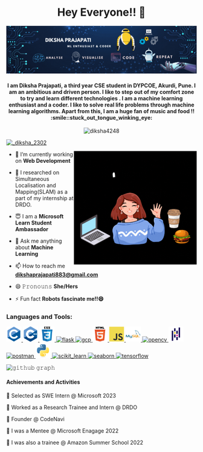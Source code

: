 <h1 align="center">Hey Everyone!! 👋</h1>

![Banner]( https://github.com/Diksha4248/Diksha4248/blob/main/Banner.gif)

<h4 align="center">I am Diksha Prajapati, a third year CSE student in DYPCOE, Akurdi, Pune.
I am an ambitious and driven person. I like to step out of my comfort zone to try and learn different technologies . I am a machine learning enthusiast and a coder. I like to solve real life problems through machine learning algorithms. Apart from this, I am a huge fan of music and food !!
:smile::stuck_out_tongue_winking_eye: </h4>


<p align="center">
  <img src="https://komarev.com/ghpvc/?username=diksha4248&label=Profile%20views&color=0e75b6&style=flat" alt="diksha4248" />   
  
</p>
<!-- <p align="center">
  <code>
</p> -->


<p align="left"> <a href="https://twitter.com/_diksha_2302" target="blank"><img src="https://img.shields.io/twitter/follow/_diksha_2302?logo=twitter&style=for-the-badge" alt="_diksha_2302" /></a> </p>

<a target="_blank">
  <img align="right" height="300" width="325" alt="GIF" src="https://github.com/Diksha4248/Diksha4248/blob/main/GIF2.gif">
</a>

- 🔭 I’m currently working on **Web Development**

- 🌱 I researched on Simultaneous Localisation and Mapping(SLAM) as a part of my internship at DRDO.

- 😇 I am a **Microsoft Learn Student Ambassador**

- 💬 Ask me anything about **Machine Learning**

- 📫 How to reach me **dikshaprajapati883@gmail.com**

- 😄 𝙿𝚛𝚘𝚗𝚘𝚞𝚗𝚜 **She/Hers**

- ⚡ Fun fact **Robots fascinate me!!😄**

<h3 align="left">Languages and Tools:</h3>
<p align="left"> <a href="https://www.cprogramming.com/" target="_blank" rel="noreferrer"> <img src="https://raw.githubusercontent.com/devicons/devicon/master/icons/c/c-original.svg" alt="c" width="40" height="40"/> </a> <a href="https://www.w3schools.com/cpp/" target="_blank" rel="noreferrer"> <img src="https://raw.githubusercontent.com/devicons/devicon/master/icons/cplusplus/cplusplus-original.svg" alt="cplusplus" width="40" height="40"/> </a> <a href="https://www.w3schools.com/css/" target="_blank" rel="noreferrer"> <img src="https://raw.githubusercontent.com/devicons/devicon/master/icons/css3/css3-original-wordmark.svg" alt="css3" width="40" height="40"/> </a> <a href="https://flask.palletsprojects.com/" target="_blank" rel="noreferrer"> <img src="https://www.vectorlogo.zone/logos/pocoo_flask/pocoo_flask-icon.svg" alt="flask" width="40" height="40"/> </a> <a href="https://cloud.google.com" target="_blank" rel="noreferrer"> <img src="https://www.vectorlogo.zone/logos/google_cloud/google_cloud-icon.svg" alt="gcp" width="40" height="40"/> </a> <a href="https://www.w3.org/html/" target="_blank" rel="noreferrer"> <img src="https://raw.githubusercontent.com/devicons/devicon/master/icons/html5/html5-original-wordmark.svg" alt="html5" width="40" height="40"/> </a> <a href="https://developer.mozilla.org/en-US/docs/Web/JavaScript" target="_blank" rel="noreferrer"> <img src="https://raw.githubusercontent.com/devicons/devicon/master/icons/javascript/javascript-original.svg" alt="javascript" width="40" height="40"/> </a> <a href="https://www.mysql.com/" target="_blank" rel="noreferrer"> <img src="https://raw.githubusercontent.com/devicons/devicon/master/icons/mysql/mysql-original-wordmark.svg" alt="mysql" width="40" height="40"/> </a> <a href="https://opencv.org/" target="_blank" rel="noreferrer"> <img src="https://www.vectorlogo.zone/logos/opencv/opencv-icon.svg" alt="opencv" width="40" height="40"/> </a> <a href="https://pandas.pydata.org/" target="_blank" rel="noreferrer"> <img src="https://raw.githubusercontent.com/devicons/devicon/2ae2a900d2f041da66e950e4d48052658d850630/icons/pandas/pandas-original.svg" alt="pandas" width="40" height="40"/> </a> <a href="https://postman.com" target="_blank" rel="noreferrer"> <img src="https://www.vectorlogo.zone/logos/getpostman/getpostman-icon.svg" alt="postman" width="40" height="40"/> </a> <a href="https://www.python.org" target="_blank" rel="noreferrer"> <img src="https://raw.githubusercontent.com/devicons/devicon/master/icons/python/python-original.svg" alt="python" width="40" height="40"/> </a> <a href="https://scikit-learn.org/" target="_blank" rel="noreferrer"> <img src="https://upload.wikimedia.org/wikipedia/commons/0/05/Scikit_learn_logo_small.svg" alt="scikit_learn" width="40" height="40"/> </a> <a href="https://seaborn.pydata.org/" target="_blank" rel="noreferrer"> <img src="https://seaborn.pydata.org/_images/logo-mark-lightbg.svg" alt="seaborn" width="40" height="40"/> </a> <a href="https://www.tensorflow.org" target="_blank" rel="noreferrer"> <img src="https://www.vectorlogo.zone/logos/tensorflow/tensorflow-icon.svg" alt="tensorflow" width="40" height="40"/> </a> </p>


![𝚐𝚒𝚝𝚑𝚞𝚋 𝚐𝚛𝚊𝚙𝚑](https://activity-graph.herokuapp.com/graph?username=diksha4248&theme=react-dark&hide_border=true&area=true)

<h4>Achievements and Activities</h4>


🌠 Selected as SWE Intern @ Microsoft 2023

🌠 Worked as a Research Trainee and Intern @ DRDO

🌠 Founder @ CodeNavi

🌠 I was a Mentee @ Microsoft Enagage 2022

🌠 I was also a trainee @ Amazon Summer School 2022



